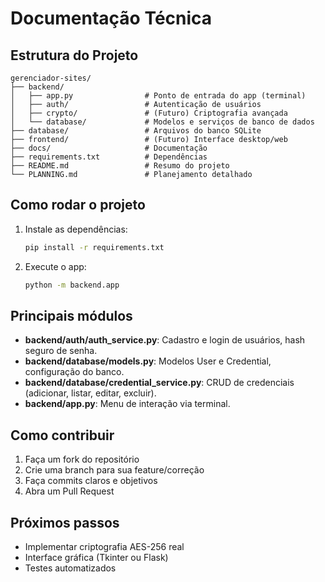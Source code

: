 # Documentação Técnica

## Estrutura do Projeto

```
gerenciador-sites/
├── backend/
│   ├── app.py                # Ponto de entrada do app (terminal)
│   ├── auth/                 # Autenticação de usuários
│   ├── crypto/               # (Futuro) Criptografia avançada
│   └── database/             # Modelos e serviços de banco de dados
├── database/                 # Arquivos do banco SQLite
├── frontend/                 # (Futuro) Interface desktop/web
├── docs/                     # Documentação
├── requirements.txt          # Dependências
├── README.md                 # Resumo do projeto
└── PLANNING.md               # Planejamento detalhado
```

## Como rodar o projeto

1. Instale as dependências:
   ```bash
   pip install -r requirements.txt
   ```
2. Execute o app:
   ```bash
   python -m backend.app
   ```

## Principais módulos

- **backend/auth/auth_service.py**: Cadastro e login de usuários, hash seguro de senha.
- **backend/database/models.py**: Modelos User e Credential, configuração do banco.
- **backend/database/credential_service.py**: CRUD de credenciais (adicionar, listar, editar, excluir).
- **backend/app.py**: Menu de interação via terminal.

## Como contribuir

1. Faça um fork do repositório
2. Crie uma branch para sua feature/correção
3. Faça commits claros e objetivos
4. Abra um Pull Request

## Próximos passos
- Implementar criptografia AES-256 real
- Interface gráfica (Tkinter ou Flask)
- Testes automatizados 